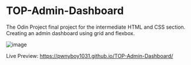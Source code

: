 # TOP-Admin-Dashboard
The Odin Project final project for the intermediate HTML and CSS section. Creating an admin dashboard using grid and flexbox.

![image](https://user-images.githubusercontent.com/64833334/212835832-98c1b3f7-07aa-4cc1-bfb1-22e5e0266962.png)

Live Preview: https://pwnyboy1031.github.io/TOP-Admin-Dashboard/
